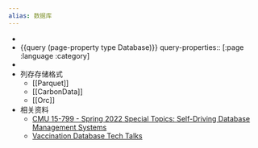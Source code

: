 ```yaml
---
alias: 数据库
---
```


-
- {{query (page-property type Database)}}
  query-properties:: [:page :language :category]
-
- 列存存储格式
	- [[Parquet]]
	- [[CarbonData]]
	- [[Orc]]
- 相关资料
	- [CMU 15-799 - Spring 2022 Special Topics: Self-Driving Database Management Systems](https://15799.courses.cs.cmu.edu/spring2022/schedule.html)
	- [Vaccination Database Tech Talks](https://db.cs.cmu.edu/seminar2022-booster/)